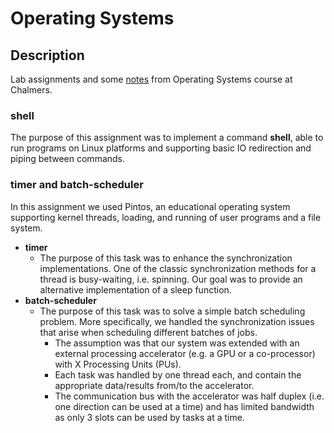 # Operating Systems

## Description
Lab assignments and some [notes](notes/NOTES.md) from Operating Systems course at Chalmers.

### shell
The purpose of this assignment was to implement a command **shell**, able to run programs on Linux platforms and supporting basic IO redirection and piping between commands.

### timer and batch-scheduler
In this assignment we used Pintos, an educational operating system supporting kernel threads, loading, and running of user programs and a file system.

- **timer**
  - The purpose of this task was to enhance the synchronization implementations. One of the classic synchronization methods for a thread is busy-waiting, i.e. spinning. Our goal was to provide an alternative implementation of a sleep function.
- **batch-scheduler**
  - The purpose of this task was to solve a simple batch scheduling problem. More specifically, we handled the synchronization issues that arise when scheduling different batches of jobs. 
    - The assumption was that our system was extended with an external processing accelerator (e.g. a GPU or a co-processor) with X Processing Units (PUs). 
    - Each task was handled by one thread each, and contain the appropriate data/results from/to the accelerator. 
    - The communication bus with the accelerator was half duplex (i.e. one direction can be used at a time) and has limited bandwidth as only 3 slots can be used by tasks at a time.
